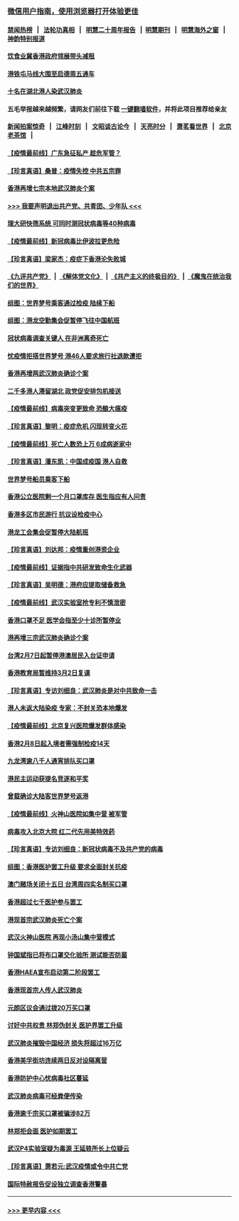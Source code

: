 ### [微信用户指南，使用浏览器打开体验更佳](https://github.com/gfw-breaker/banned-news1/blob/master/indexes/wechat-guide.md?t=0)
#### [禁闻热榜](热点新闻.md?t=0)  &nbsp;&nbsp;|&nbsp;&nbsp; [法轮功真相](https://github.com/gfw-breaker/truth/blob/master/README.md?t=0) &nbsp;&nbsp;|&nbsp;&nbsp; [明慧二十周年报告](https://github.com/gfw-breaker/mh-reports/blob/master/README.md?t=0) &nbsp;&nbsp;|&nbsp;&nbsp;[明慧期刊](https://github.com/gfw-breaker/mh-qikan) &nbsp;&nbsp;|&nbsp;&nbsp; [明慧海外之窗](https://github.com/gfw-breaker/mh-news/blob/master/README.md?t=0) &nbsp;&nbsp;|&nbsp;&nbsp; [神韵特别报道](https://github.com/gfw-breaker/mh-news/blob/master/shenyun.md?t=0)
#### [饮食业冀香港政府领展带头减租](../pages/nsc415/n11864876.md?t=02131855) 
#### [港铁屯马线大围至启德周五通车](../pages/nsc415/n11864842.md?t=02131855) 
#### [十名在湖北港人染武汉肺炎](../pages/nsc415/n11864807.md?t=02131855) 
#### 五毛举报越来越频繁，请网友们前往下载 [一键翻墙软件](https://github.com/gfw-breaker/ssr-accounts)，并将此项目推荐给亲友
#### [新闻拍案惊奇](https://github.com/gfw-breaker/banned-news1/blob/master/pages/link4.md) &nbsp;&nbsp;|&nbsp;&nbsp; [江峰时刻](https://github.com/gfw-breaker/banned-news1/blob/master/pages/link4.md) &nbsp;&nbsp;|&nbsp;&nbsp; [文昭谈古论今](https://github.com/gfw-breaker/banned-news1/blob/master/pages/link4.md) &nbsp;&nbsp;|&nbsp;&nbsp; [天亮时分](https://github.com/gfw-breaker/banned-news1/blob/master/pages/link4.md) &nbsp;&nbsp;|&nbsp;&nbsp; [萧茗看世界](https://github.com/gfw-breaker/banned-news1/blob/master/pages/link4.md) &nbsp;&nbsp;|&nbsp;&nbsp; [北京老茶馆](https://github.com/gfw-breaker/banned-news1/blob/master/pages/link4.md) &nbsp;&nbsp;|&nbsp;&nbsp; 
#### [【疫情最前线】广东急征私产 趁危军管？](../pages/nsc415/n11864205.md?t=02131855) 
#### [【珍言真语】桑普：疫情失控 中共五宗罪](../pages/nsc415/n11864157.md?t=02131855) 
#### [香港再增七宗本地武汉肺炎个案](../pages/nsc415/n11862405.md?t=02131855) 
#### [>>> 我要声明退出共产党、共青团、少年队 <<<](https://github.com/begood0513/goodnews/blob/master/quit/letter.md) 
#### [理大研快筛系统 可同时测冠状病毒等40种病毒](../pages/nsc415/n11862376.md?t=02131855) 
#### [【疫情最前线】新冠病毒比伊波拉更危险](../pages/nsc415/n11862199.md?t=02131855) 
#### [【珍言真语】梁家杰：疫症下香港沦失败城](../pages/nsc415/n11861588.md?t=02131855) 
#### [《九评共产党》](https://github.com/begood0513/9ping.md/blob/master/README.md) &nbsp;|&nbsp; [《解体党文化》](../../../../jtdwh.md/blob/master/README.md)  &nbsp;|&nbsp; [《共产主义的终极目的》](../../../../gczydzjmd.md/blob/master/README.md) &nbsp;|&nbsp; [《魔鬼在统治我们的世界》](../../../../mgztzwmdsj.md/blob/master/README.md) 
#### [组图：世界梦号乘客通过检疫 陆续下船](../pages/nsc415/n11858302.md?t=02131855) 
#### [组图：港龙空勤集会促暂停飞往中国航班](../pages/nsc415/n11858190.md?t=02131855) 
#### [冠状病毒调查关键人 在非洲离奇死亡](../pages/nsc415/n11859798.md?t=02131855) 
#### [忧疫情拒搭世界梦号 港46人要求旅行社退款遭拒](../pages/nsc415/n11859849.md?t=02131855) 
#### [香港再增两武汉肺炎确诊个案](../pages/nsc415/n11859833.md?t=02131855) 
#### [二千多港人滞留湖北 政党促安排包机接送](../pages/nsc415/n11859831.md?t=02131855) 
#### [【疫情最前线】病毒突变更致命 恐酿大瘟疫](../pages/nsc415/n11859604.md?t=02131855) 
#### [【珍言真语】黎明：疫症危机 闪现转变火花](../pages/nsc415/n11859199.md?t=02131855) 
#### [【疫情最前线】死亡人数恐上万 6成病逝家中](../pages/nsc415/n11856687.md?t=02131855) 
#### [【珍言真语】潘东凯：中国成疫国 港人自救](../pages/nsc415/n11856962.md?t=02131855) 
#### [世界梦号船员乘客下船](../pages/nsc415/n11856883.md?t=02131855) 
#### [香港公立医院剩一个月口罩库存 医生指应有人问责](../pages/nsc415/n11856875.md?t=02131855) 
#### [香港多区市民游行 抗议设检疫中心](../pages/nsc415/n11856866.md?t=02131855) 
#### [港龙工会集会促暂停大陆航班](../pages/nsc415/n11856840.md?t=02131855) 
#### [【珍言真语】刘达邦：疫情重创港资企业](../pages/nsc415/n11854274.md?t=02131855) 
#### [【疫情最前线】证据指中共研发致命生化武器](../pages/nsc415/n11853087.md?t=02131855) 
#### [【珍言真语】吴明德：港府应提取储备救急](../pages/nsc415/n11852734.md?t=02131855) 
#### [【疫情最前线】武汉实验室抢专利不慎泄密](../pages/nsc415/n11850310.md?t=02131855) 
#### [香港口罩不足 医学会指至少十诊所暂停业](../pages/nsc415/n11850301.md?t=02131855) 
#### [港再增三宗武汉肺炎确诊个案](../pages/nsc415/n11850328.md?t=02131855) 
#### [台湾2月7日起暂停港澳居民入台证申请](../pages/nsc415/n11850304.md?t=02131855) 
#### [香港教育局暂维持3月2日复课](../pages/nsc415/n11850260.md?t=02131855) 
#### [【珍言真语】专访刘细良：武汉肺炎是对中共致命一击](../pages/nsc415/n11849934.md?t=02131855) 
#### [港人未返大陆染疫 专家：不封关恐本地爆发](../pages/nsc415/n11848021.md?t=02131855) 
#### [【疫情最前线】北京复兴医院爆发群体感染](../pages/nsc415/n11847626.md?t=02131855) 
#### [香港2月8日起入境者需强制检疫14天](../pages/nsc415/n11847658.md?t=02131855) 
#### [九龙湾逾八千人通宵排队买口罩](../pages/nsc415/n11847647.md?t=02131855) 
#### [港民主运动获提名竞逐和平奖](../pages/nsc415/n11847633.md?t=02131855) 
#### [曾载确诊大陆客世界梦号返港](../pages/nsc415/n11847608.md?t=02131855) 
#### [【疫情最前线】火神山医院如集中营 被军管](../pages/nsc415/n11847524.md?t=02131855) 
#### [病毒攻入北京大院 红二代先用美特效药](../pages/nsc415/n11847427.md?t=02131855) 
#### [【珍言真语】专访刘细良：新冠状病毒不及共产党的病毒](../pages/nsc415/n11847164.md?t=02131855) 
#### [组图：香港医护罢工升级 要求全面封关抗疫](../pages/nsc415/n11844107.md?t=02131855) 
#### [澳门赌场关闭十五日 台湾周四实名制买口罩](../pages/nsc415/n11845083.md?t=02131855) 
#### [香港超过七千医护参与罢工](../pages/nsc415/n11845051.md?t=02131855) 
#### [港现首宗武汉肺炎死亡个案](../pages/nsc415/n11844998.md?t=02131855) 
#### [武汉火神山医院 再现小汤山集中营模式](../pages/nsc415/n11844763.md?t=02131855) 
#### [钟国斌指已将布口罩交化验所 测试能否防菌](../pages/nsc415/n11842783.md?t=02131855) 
#### [香港HAEA宣布启动第二阶段罢工](../pages/nsc415/n11842723.md?t=02131855) 
#### [香港现首宗人传人武汉肺炎](../pages/nsc415/n11842766.md?t=02131855) 
#### [元朗区议会通过拨20万买口罩](../pages/nsc415/n11842754.md?t=02131855) 
#### [讨好中共权贵 林郑伪封关 医护界罢工升级](../pages/nsc415/n11842359.md?t=02131855) 
#### [武汉肺炎摧毁中国经济 损失将超过16万亿](../pages/nsc415/n11839723.md?t=02131855) 
#### [香港美孚街坊连续两日反对设隔离营](../pages/nsc415/n11839962.md?t=02131855) 
#### [香港防护中心忧病毒社区蔓延](../pages/nsc415/n11839933.md?t=02131855) 
#### [武汉肺炎病毒可经粪便传染](../pages/nsc415/n11839939.md?t=02131855) 
#### [香港逾千宗买口罩被骗涉82万](../pages/nsc415/n11839914.md?t=02131855) 
#### [林郑拒会面 医护如期罢工](../pages/nsc415/n11839892.md?t=02131855) 
#### [武汉P4实验室疑为毒源 王延轶所长上位疑云](../pages/nsc415/n11835543.md?t=02131855) 
#### [【珍言真语】萧若元:武汉疫情或令中共亡党](../pages/nsc415/n11829394.md?t=02131855) 
#### [国际特赦报告促设独立调查香港警暴](../pages/nsc415/n11833845.md?t=02131855) 

----
#### [ >>> 更早内容 <<< ](../indexes/nsc415-earlier.md)
